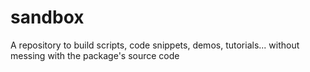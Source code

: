 # sandbox
A repository to build scripts, code snippets, demos, tutorials... without messing with the package's source code
